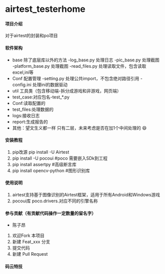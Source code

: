 # airtest_testerhome

#### 项目介绍
对于airtest的封装和po项目

#### 软件架构

- base 除了底层库以外的方法
      -log_base.py 处理日志
      -pic_base.py 处理截图
      -platform_base.py 处理截图
      -read_files.py 处理读取文件，包含读取excel,ini等
- Conf 配置管理
      -setting.py 处理公共import，不包含绝对路径引用
      -config.ini 处理ini的数据驱动
- util 工具类（包含移动端-拆分成游戏和非游戏，网页端）
- test_case:对应包名-test_*.py
- Conf:读取配置的
- test_files:处理数据的
- logs:接收日志 
- report:生成报告的
- 其他：望文生义都一样
只有二层，未来考虑是否在加1个中间处理的 :smile: 

#### 安装教程

1. pip改源  pip install -U Airtest
2. pip install -U pocoui  #poco 需要嵌入SDk到工程
3. pip install assertpy #高级断言库
4. pip install opencv-python #图形识别库

#### 使用说明

1. airtest支持基于图像识别的Airtest框架，适用于所有Android和Windows游戏
2. pocoui库  poco.drivers.对应不同的引擎名称


#### 参与贡献（有贡献代码操作一定数量的留名字）
- 陈子昂
1. 欢迎Fork 本项目
2. 新建 Feat_xxx 分支
3. 提交代码
4. 新建 Pull Request


#### 码云特技
